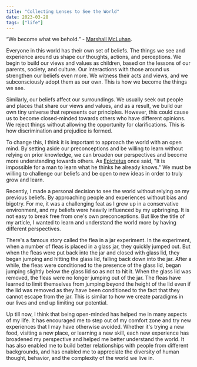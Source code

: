 ```yaml
---
title: "Collecting Lenses to See the World"
date: 2023-03-28
tags: ["life"]
---
```


“We become what we behold.” - [Marshall McLuhan](https://en.wikipedia.org/wiki/Marshall_McLuhan).

Everyone in this world has their own set of beliefs. The things we see and experience around us shape our thoughts, actions, and perceptions. We begin to build our views and values as children, based on the lessons of our parents, society, and culture. Our interactions with those around us strengthen our beliefs even more. We witness their acts and views, and we subconsciously adopt them as our own. This is how we become the things we see.

Similarly, our beliefs affect our surroundings. We usually seek out people and places that share our views and values, and as a result, we build our own tiny universe that represents our principles. However, this could cause us to become closed-minded towards others who have different opinions. We reject things without allowing the opportunity for clarifications. This is how discrimination and prejudice is formed.

To change this, I think it is important to approach the world with an open mind. By setting aside our preconceptions and be willing to learn without relying on prior knowledge, we can broaden our perspectives and become more understanding towards others. As [Epictetus](https://en.wikipedia.org/wiki/Epictetus) once said, "It is impossible for a man to learn what he thinks he already knows." We must be willing to challenge our beliefs and be open to new ideas in order to truly grow and learn.

Recently, I made a personal decision to see the world without relying on my previous beliefs. By approaching people and experiences without bias and bigotry. For me, it was a challenging feat as I grew up in a conservative environment, and my beliefs were heavily influenced by my upbringing. It is not easy to break free from one's own preconceptions. But like the title of my article, I wanted to learn and understand the world more by having different perspectives.

There's a famous story called the flea in a jar experiment. In the experiment, when a number of fleas is placed in a glass jar, they quickly jumped out. But when the fleas were put back into the jar and closed with glass lid, they began jumping and hitting the glass lid, falling back down into the jar. After a while, the fleas were conditioned to the presence of the glass lid, began jumping slightly below the glass lid so as not to hit it. When the glass lid was removed, the fleas were no longer jumping out of the jar. The fleas have learned to limit themselves from jumping beyond the height of the lid even if the lid was removed as they have been conditioned to the fact that they cannot escape from the jar. This is similar to how we create paradigms in our lives and end up limiting our potential.

Up till now, I think that being open-minded has helped me in many aspects of my life. It has encouraged me to step out of my comfort zone and try new experiences that I may have otherwise avoided. Whether it's trying a new food, visiting a new place, or learning a new skill, each new experience has broadened my perspective and helped me better understand the world. It has also enabled me to build better relationships with people from different backgrounds, and has enabled me to appreciate the diversity of human thought, behavior, and the complexity of the world we live in.